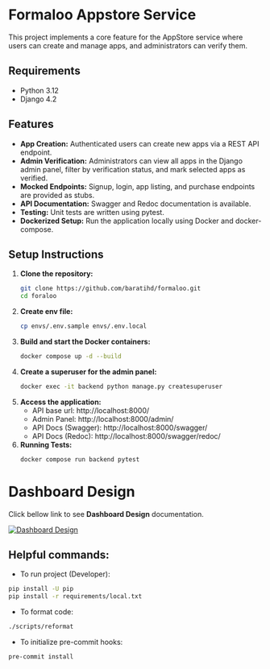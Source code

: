 # Formaloo Appstore Service

This project implements a core feature for the AppStore service where users can create and manage apps, and administrators can verify them.

## Requirements
- Python 3.12
- Django 4.2

## Features
- **App Creation:** Authenticated users can create new apps via a REST API endpoint.
- **Admin Verification:** Administrators can view all apps in the Django admin panel, filter by verification status, and mark selected apps as verified.
- **Mocked Endpoints:** Signup, login, app listing, and purchase endpoints are provided as stubs.
- **API Documentation:** Swagger and Redoc documentation is available.
- **Testing:** Unit tests are written using pytest.
- **Dockerized Setup:** Run the application locally using Docker and docker-compose.

## Setup Instructions

1. **Clone the repository:**
   ```bash
   git clone https://github.com/baratihd/formaloo.git
   cd foraloo
   ```
2. **Create env file:**
   ```bash
   cp envs/.env.sample envs/.env.local
   ```
3. **Build and start the Docker containers:**
   ```bash
   docker compose up -d --build
   ```
4. **Create a superuser for the admin panel:**
   ```bash
   docker exec -it backend python manage.py createsuperuser
   ```
5. **Access the application:**
   - API base url: http://localhost:8000/
   - Admin Panel: http://localhost:8000/admin/
   - API Docs (Swagger): http://localhost:8000/swagger/
   - API Docs (Redoc): http://localhost:8000/swagger/redoc/
6. **Running Tests:**
   ```bash
   docker compose run backend pytest
   ```

# Dashboard Design
Click bellow link to see **Dashboard Design** documentation.

[![**Dashboard Design**](https://img.shields.io/badge/Developer%20Documentation-orange?style=for-the-badge&logo=developer)](./docs/dashboard.md)


## Helpful commands:
- To run project (Developer):
```bash
pip install -U pip
pip install -r requirements/local.txt
```
- To format code:
```bash
./scripts/reformat
```
- To initialize pre-commit hooks:
```bash
pre-commit install
```
